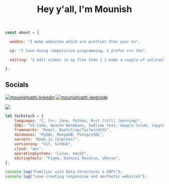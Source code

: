 
<h1 align="center">Hey y'all, I'm Mounish</h1>
<br>

```javascript
const about = {

  webDev: "I make websites which are prettier than your ex",

  cp: "I love doing competitive programming, I prefer c++ tho",

  editing: "I edit videos in my free time { I made a couple of valorant montages }"

};
```
<h2 align="left">Socials</h2>
<p align="left">  
  <a href="https://linkedin.com/in/mounish-vatti" target="blank"><img align="center" src="https://img.shields.io/badge/LinkedIn-0A66C2.svg?style=for-the-badge&logo=LinkedIn&logoColor=white" alt="mounishvatti-linkedin"/></a>
  <a href="https://leetcode.com/mounishvatti/" target="blank"><img align="center" src="https://img.shields.io/badge/LeetCode-FFA116.svg?style=for-the-badge&logo=LeetCode&logoColor=white" alt="mounishvatti-leetcode"/></a>
  
  ![](https://dcbadge.vercel.app/api/shield/767721020588556319)
</p>

```javascript
let techstack = {
    languages: "C, C++, Java, Python, Rust (still learning)",
    IDEs: "VS Code, Apache Netbeans, Sublime Text, Google Colab, Jupyter Notebook",
    frameworks: "React, Bootstrap/TailwindCSS",
    databases: "MySQL, MongoDB, PostgreSQL",
    servers: "Node.js (Express)",
    versioning: "Git, GitHub",
    cloud: "aws",
    operatingSystems: "Linux, macOS",
    editingTools: "Figma, DaVinci Resolve, iMovie",
};

console.log("Familiar with Data Structures & OOPs");
console.log("Love creating responsive and aesthetic websites");
```
